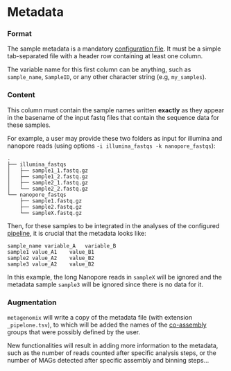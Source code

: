 # Metadata

### Format

The sample metadata is a mandatory
[configuration file](https://github.com/FranckLejzerowicz/metagenomix/wiki/Configuration-files).
It must be a simple tab-separated file with a header row containing at least 
one column.

The variable name for this first column can be anything, such as 
`sample_name`, `SampleID`, or any other character string (e.g, `my_samples`).

### Content

This column must contain the sample names written **exactly** as they appear in 
the basename of the input fastq files that contain the sequence data for 
these samples.

For example, a user may provide these two folders as input for illumina and 
nanopore reads (using options `-i illumina_fastqs -k nanopore_fastqs`):

```
.
├── illumina_fastqs
│   ├── sample1_1.fastq.gz
│   ├── sample1_2.fastq.gz
│   ├── sample2_1.fastq.gz
│   └── sample2_2.fastq.gz
└── nanopore_fastqs
    ├── sample1.fastq.gz
    ├── sample2.fastq.gz
    └── sampleX.fastq.gz
```

Then, for these samples to be integrated in the analyses of the configured
[pipeline](https://github.com/FranckLejzerowicz/metagenomix/blob/main/metagenomix/doc/pipeline.md), it is 
crucial that the metadata looks like:

```
sample_name variable_A   variable_B
sample1 value_A1    value_B1
sample2 value_A2    value_B2
sample3 value_A2    value_B2
```

In this example, the long Nanopore reads in `sampleX` will be ignored and the 
metadata sample `sample3` will be ignored since there is no data for it.

### Augmentation

`metagenomix` will write a copy of the metadata file (with extension 
`_pipelone.tsv`), to which will be added the names of the
[co-assembly](https://github.com/FranckLejzerowicz/metagenomix/blob/main/metagenomix/doc/co-assembly.md)
groups that were possibly defined by the user.

New functionalities will result in adding more information to the metadata, 
such as the number of reads counted after specific analysis steps, or the 
number of MAGs detected after specific assembly and binning steps...   

